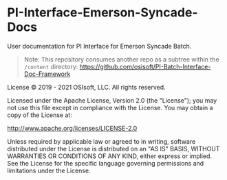 # PI-Interface-Emerson-Syncade-Docs

User documentation for PI Interface for Emerson Syncade Batch.

>Note: This repository consumes another repo as a subtree within the `/content` directory: https://github.com/osisoft/PI-Batch-Interface-Doc-Framework

License © 2019 - 2021 OSIsoft, LLC. All rights reserved.

Licensed under the Apache License, Version 2.0 (the "License"); you may not use this file except in compliance with the License. You may obtain a copy of the License at:

http://www.apache.org/licenses/LICENSE-2.0

Unless required by applicable law or agreed to in writing, software distributed under the License is distributed on an "AS IS" BASIS, WITHOUT WARRANTIES OR CONDITIONS OF ANY KIND, either express or implied. See the License for the specific language governing permissions and limitations under the License.
